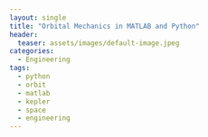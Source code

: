 ```yaml
---
layout: single
title: "Orbital Mechanics in MATLAB and Python"
header:
  teaser: assets/images/default-image.jpeg
categories:
  - Engineering
tags:
  - python
  - orbit
  - matlab
  - kepler
  - space
  - engineering
---
```

